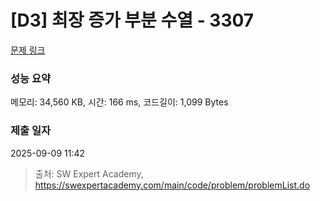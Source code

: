 # [D3] 최장 증가 부분 수열 - 3307 

[문제 링크](https://swexpertacademy.com/main/code/problem/problemDetail.do?contestProbId=AWBOKg-a6l0DFAWr) 

### 성능 요약

메모리: 34,560 KB, 시간: 166 ms, 코드길이: 1,099 Bytes

### 제출 일자

2025-09-09 11:42



> 출처: SW Expert Academy, https://swexpertacademy.com/main/code/problem/problemList.do